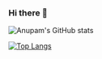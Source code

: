 ### Hi there 👋

![Anupam's GitHub stats](https://github-readme-stats.vercel.app/api?username=anupam2020&count_private=true&show_icons=true&theme=radical)

[![Top Langs](https://github-readme-stats.vercel.app/api/top-langs/?username=anupam2020&layout=compact)](https://github.com/anuraghazra/github-readme-stats)
